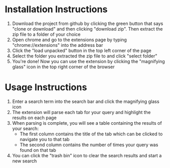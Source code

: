 # Installation Instructions

1. Download the project from github by clicking the green button that says "clone or download" and then clicking "download zip". Then extract the zip file to a folder of your choice
2. Open chrome and go to the extensions page by typing "chrome://extensions" into the address bar
3. Click the "load unpacked" button in the top left corner of the page
4. Select the folder you extracted the zip file to and click "select folder"
5. You're done! Now you can use the extension by clicking the "magnifying glass" icon in the top right corner of the browser

# Usage Instructions
1. Enter a search term into the search bar and click the magnifying glass icon
2. The extension will parse each tab for your query and highlight the results on each page
3. When parsing is complete, you will see a table containing the results of your search:
   - The first column contains the title of the tab which can be clicked to navigate you to that tab
   - The second column contains the number of times your query was found on that tab
4. You can click the "trash bin" icon to clear the search results and start a new search